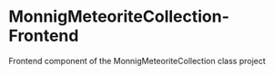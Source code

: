 # MonnigMeteoriteCollection-Frontend
Frontend component of the MonnigMeteoriteCollection class project
